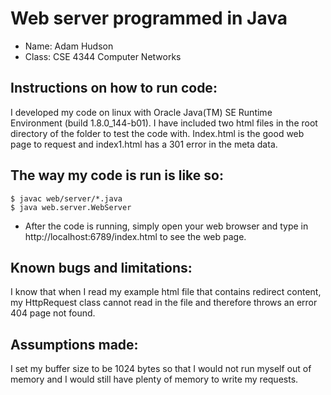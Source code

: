 # Web server programmed in Java
  - Name: Adam Hudson
  - Class: CSE 4344 Computer Networks

## Instructions on how to run code:
I developed my code on linux with Oracle Java(TM) SE Runtime Environment (build 1.8.0_144-b01). I have included two html files in the root directory of the folder to test the code with. Index.html is the good web page to request and index1.html has a 301 error in the meta data.

## The way my code is run is like so:
```
$ javac web/server/*.java 
$ java web.server.WebServer
```
- After the code is running, simply open your web browser and type in http://localhost:6789/index.html to see the web page.

## Known bugs and limitations:
I know that when I read my example html file that contains redirect content, my HttpRequest class cannot read in the file and therefore throws an error 404 page not found.

## Assumptions made:
I set my buffer size to be 1024 bytes so that I would not run myself out of memory and I would still have plenty of memory to write my requests. 
